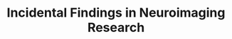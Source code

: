 ---
title: "Incidental Findings in Neuroimaging Research"
project_id: 
conf_date: 2004-12-06
conference_id: ""
presenters:
   - peter_bandettini
summary: "<p>NINDS Incidental Findings Meeting, Bethesda, MD</p>"
file: /assets/presentations/T163.ppt
filename: T163.ppt
layout: presentation
---